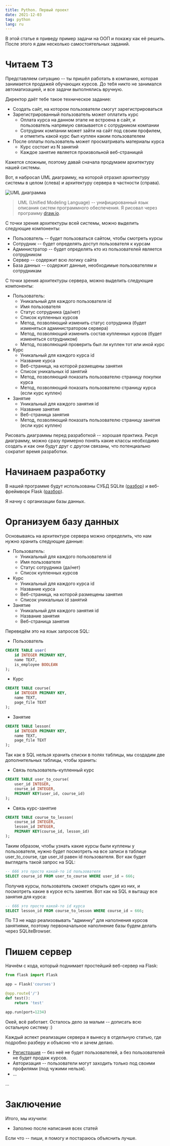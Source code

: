 ```yaml
---
title: Python. Первый проект
date: 2021-12-03
tag: python
lang: ru
---
```


В этой статье я приведу пример задачи на ООП и покажу как её решить. После этого я дам несколько самостоятельных заданий.

# Читаем ТЗ

Представляем ситуацию -- ты пришёл работать в компанию, которая занимается продажей обучающих курсов. До тебя никто не занимался автоматизацией, и все задачи выполнялись вручную.

Директор даёт тебе такое техническое задание:

* Создать сайт, на котором пользователи смогут зарегистрироваться
* Зарегистрированный пользователь может оплатить курс
	* Оплата курса на данном этапе не встроена в сайт, и пользователь напрямую связывается с сотрудником компании
	* Сотрудник компании может зайти на сайт под своим профилем, и отметить какой курс был куплен каким пользователем
* После оплаты пользователь может просматривать материалы курса
	* Курс состоит из N занятий
	* Каждое занятие является произвольной веб-страницей

Кажется сложным, поэтому давай сначала продумаем архитектуру нашей системы.

Вот, я набросал UML диаграмму, на которой отразил архитектуру системы в целом (слева) и архитектуру сервера в частности (справа).

![UML диаграмма](/assets/images/python-courses-uml.png)

> UML (Unified Modeling Language) -- унифицированный язык описания систем программного обеспечения.
> Я рисовал через программу [draw.io](https://github.com/jgraph/drawio-desktop/releases/).

С точки зрения архитектуры всей системы, можно выделить следующие компоненты:

* Пользователь -- будет пользоваться сайтом, чтобы смотреть курсы
* Сотрудник -- будет определять доступ пользователя к курсам
* Администратор -- будет определять кто из пользователей является сотрудником
* Сервер -- содержит всю логику сайта
* База данных -- содержит данные, необходимые пользователям и сотрудникам

С точки зрения архитектуры сервера, можно выделить следующие компоненты:

* Пользователь:
	* Уникальный для каждого пользователя id
	* Имя пользователя
	* Статус сотрудника (да/нет)
	* Список купленных курсов
	* Метод, позволяющий изменить статус сотрудника (будет изменяться администратором сервера)
	* Метод, позволяющий изменить состав купленных курсов (будет изменяться сотрудником)
	* Метод, позволяющий проверить был ли куплен тот или иной курс
* Курс
	* Уникальный для каждого курса id
	* Название курса
	* Веб-страница, на которой размещены занятия
	* Список уникальных id занятий
	* Метод, позволяющий показать пользователю страницу покупки курса
	* Метод, позволяющий показать пользователю страницу курса (если курс куплен)
* Занятие
	* Уникальный для каждого занятия id
	* Название занятия
	* Веб-страница занятия
	* Метод, позволяющий показать пользователю страницу занятия (если курс куплен)

Рисовать диаграммы перед разработкой -- хорошая практика. Рисуя диаграмму, можно сразу примерно понять какие классы необходимо создать и как они будут друг с другом связаны, что потенциально сократит время разработки.

# Начинаем разработку

В нашей программе будут использованы СУБД SQLite ([разбор](https://kee-reel.com/sql-intro-ru)) и веб-фреймворк Flask ([разбор](https://kee-reel.com/python-web-server-ru)).

Я начну с организации базы данных.

# Организуем базу данных

Основываясь на архитектуре сервера можно определить, что нам нужно хранить следующие данные:

* Пользователь:
	* Уникальный для каждого пользователя id
	* Имя пользователя
	* Статус сотрудника (да/нет)
	* Список купленных курсов
* Курс
	* Уникальный для каждого курса id
	* Название курса
	* Веб-страница, на которой размещены занятия
	* Список уникальных id занятий
* Занятие
	* Уникальный для каждого занятия id
	* Название занятия
	* Веб-страница занятия

Переведём это на язык запросов SQL:

* Пользователь

```sql
CREATE TABLE user(
	id INTEGER PRIMARY KEY,
	name TEXT,
	is_employee BOOLEAN
);
```

* Курс

```sql
CREATE TABLE course(
	id INTEGER PRIMARY KEY,
	name TEXT,
	page_file TEXT
);
```

* Занятие

```sql
CREATE TABLE lesson(
	id INTEGER PRIMARY KEY,
	name TEXT,
	page_file TEXT
);
```

Так как в SQL нельзя хранить списки в полях таблицы, мы создадим две дополнительных таблицы, чтобы хранить:

* Связь пользователь-купленный курс

```sql
CREATE TABLE user_to_course(
	user_id INTEGER,
	course_id INTEGER,
	PRIMARY KEY(user_id, course_id)
);
```

* Связь курс-занятие

```sql
CREATE TABLE course_to_lesson(
	course_id INTEGER,
	lesson_id INTEGER,
	PRIMARY KEY(course_id, lesson_id)
);
```

Таким образом, чтобы узнать какие курсы были куплены у пользователя, нужно будет посмотреть на все записи в таблице user\_to\_course, где user\_id равен id пользователя. Вот как будет выглядеть такой запрос на SQL:

```sql
-- 666 это просто какой-то id пользователя
SELECT course_id FROM user_to_course WHERE user_id = 666;
```

Получив курсы, пользователь сможет открыть один из них, и посмотреть какие в курсе есть занятия. Вот как на SQL я вытащу все занятия для курса:

```sql
-- 666 это просто какой-то id курса
SELECT lesson_id FROM course_to_lesson WHERE course_id = 666;
```

По ТЗ не надо реализовывать "админку" для наполнения курсов занятиями, поэтому первоначальное наполнение базы будем делать через SQLiteBrowser.

# Пишем сервер

Начнём с кода, который поднимает простейший веб-сервер на Flask:

```python
from flask import Flask

app = Flask('courses')

@app.route('/')
def test():
    return 'test'

app.run(port=1234)
```

Окей, всё работает. Осталось дело за малым -- дописать всю остальную систему :)

Каждый аспект реализации сервера я вынесу в отдельную статью, где подробно разберу и объясню что и зачем делаю.

* [Регистрация](/python-web-reg-and-auth-ru) -- без неё не будет пользователей, а без пользователей не будет продаж курсов.
* Авторизация -- пользователи могут заходить только под своими профилями (под чужими нельзя).
* ...

...

# [](#header-1)Заключение

Итого, мы изучили:

* Заполню после написания всех статей

Если что -- пиши, я помогу и постараюсь объяснить лучше.

